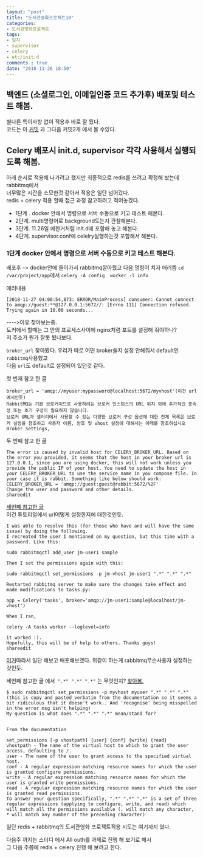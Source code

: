 ```yaml
---
layout: "post"
title: "도서관영화프로젝트10"    
categories:  
- 도서관영화프로젝트      
tags:  
- 일지      
- supervisor
- celery   
- etc/init.d
comments : true    
date: "2018-11-26 18:50"  
---   
```

  
##  백엔드 (소셜로그인, 이메일인증 코드 추가후) 배포및 테스트 해봄.
별다른 특이사항 없이 적용후 바로 잘 됬다.     
코드는 이 [커밋](https://github.com/maro99/library_movie/commit/b09a76168f5d3965dbfa3cb2b23a11eb6ebfd59f) 과 그다음 커밋2개 에서 볼 수있다. 


## Celery 배포시 init.d, supervisor 각각 사용해서 실행되도록 해봄.    



아래 순서로 적용해 나가려고 했지만 최종적으로 redis를 쓰려고 확정해 놨는데 rabbitmq에서  
너무많은 시간을 소모한것 같아서 적용은 일단 넘어갔다.      
redis + celery 적용 할때 접근 과정 참고하려고 적어놓겠다.     
- 1단계 . docker 안에서 명령으로 서버 수동으로 키고 테스트 해본다. 
- 2단계. multi명령어로 background도는지 관찰해본다. 
- 3단계. 11.26일 에한거처럼 init.d에 포함해 놓고 해본다. 
- 4단계. supervisor.conf에 celelry실행하는것 포함해서 해본다.    


### 1단계 docker 안에서 명령으로 서버 수동으로 키고 테스트 해본다.   

배포후 -> docker안에 들어가서 rabbitmq깔아줬고 다음 명령어 치자 애러뜸 
`cd /var/project/app`에서 
`celery -A config  worker -l info`

애러내용   
```
[2018-11-27 04:08:54,873: ERROR/MainProcess] consumer: Cannot connect to amqp://guest:**@127.0.0.1:5672//: [Errno 111] Connection refused.
Trying again in 10.00 seconds...  
``` 

---->이유 찾아보는중.   
도커에서 할때는 그 안의 프로세스사이에 nginx처럼 포트를 설정해 줘야하나?   
저 주소가 뭔가 잘못 됬나보다.    

`broker_url` 찾아봤다. 
우리가 따로 어떤 broker쓸지 설정 안해줘서 default인 `rabbitmq`사용했고  
다음 `url`도 default로 설정되어 있던것 같다.   

첫 번재 참고 한 글  
```
broker_url = 'amqp://myuser:mypassword@localhost:5672/myvhost'(이건 url예시인듯)
RabbitMQ는 기본 브로커이므로 사용하려는 브로커 인스턴스의 URL 위치 외에 추가적인 종속성 또는 초기 구성이 필요하지 않습니다.
브로커 URL과 셀러리에서 사용할 수 있는 다양한 브로커 구성 옵션에 대한 전체 목록은 브로커 설정을 참조하고 사용자 이름, 암호 및 vhost 설정에 대해서는 아래를 참조하십시오
Broker Settings,
```  

두 번째 참고 한 글 

```
The error is caused by invalid host for CELERY_BROKER_URL. Based on the error you provided, it seems that the host in your broker url is 127.0.0.1, since you are using docker, this will not work unless you provide the public IP of your host. You need to update the host in your CELERY_BROKER_URL to use the service name in you compose file. In your case it is rabbit. Something like below should work:
CELERY_BROKER_URL = 'amqp://guest:guest@rabbit:5672/%2F'
Change the user and password and other details.
shareedit
```


[세번째 참고한 글](https://stackoverflow.com/questions/25869858/celery-error-in-connecting-to-rabbitmq-server)  
이건 튜토리얼에서 url어떻게 설정한지에 대한것인듯.   
```
I was able to resolve this (for those who have and will have the same issue) by doing the following.
I recreated the user I mentioned on my question, but this time with a password. Like this:

sudo rabbitmqctl add_user jm-user1 sample

Then I set the permissions again with this:

sudo rabbitmqctl set_permissions -p jm-vhost jm-user1 ".*" ".*" ".*"

Restarted rabbitmq server to make sure the changes take effect and made modifications to tasks.py:

app = Celery('tasks', broker='amqp://jm-user1:sample@localhost/jm-vhost')

When I ran,

celery -A tasks worker --loglevel=info

it worked :).
Hopefully, this will be of help to others. Thanks guys!
shareedit
```

[이거](http://bangcfactory.tistory.com/entry/rabbitmq-사용자-관리 )따라서 일단 해보고 배포해보겠다. 위같이 하는게 rabbitmq무슨사용자 설정하는 것인듯. 

세번째 참고한 글 에서` ".*" ".*" ".*"` 는 무엇인지? [찾아봄.](https://stackoverflow.com/questions/24639448/rabbitmq-set-permissions-syntax-noob) 
   
```
$ sudo rabbitmqctl set_permissions -p myvhost myuser ".*" ".*" ".*"
(this is copy and pasted verbatim from the documentation so it seems a bit ridiculous that it doesn't work.. And 'recognise' being misspelled in the error msg isn't helping)
My question is what does ".*" ".*" ".*" mean/stand for?


From the documentation

set_permissions [-p vhostpath] {user} {conf} {write} {read}
vhostpath - The name of the virtual host to which to grant the user access, defaulting to /.
user - The name of the user to grant access to the specified virtual host.
conf - A regular expression matching resource names for which the user is granted configure permissions.
write - A regular expression matching resource names for which the user is granted write permissions.
read - A regular expression matching resource names for which the user is granted read permissions.
To answer your question specifically, ".*" ".*" ".*" is a set of three regular expressions (applying to configure, write, and read) which will match all the permissions available (. will match any character, * will match any number of the preceding character)
```

일단 redis + rabbitmq의 도서관영화 프로젝트적용 시도는 여기까지 였다. 
    
다음주 까지는 스터디 에서 All outh를 과제로 진행 해 보기로 해서    
그 다음 주쯤에 redis + celery  진행 해 보려고 한다.     





